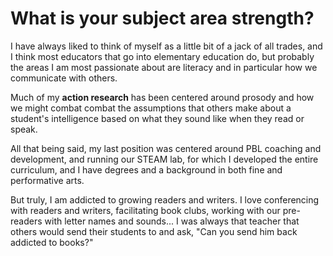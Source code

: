 # What is your subject area strength?

I have always liked to think of myself as a little bit of a jack of all trades, and I think most educators that go into elementary education do, but probably the areas I am most passionate about are literacy and in particular how we communicate with others.

Much of my **action research** has been centered around prosody and how we might combat combat the assumptions that others make about a student's intelligence based on what they sound like when they read or speak.

All that being said, my last position was centered around PBL coaching and development, and running our STEAM lab, for which I developed the entire curriculum, and I have degrees and a background in both fine and performative arts.

But truly, I am addicted to growing readers and writers. I love conferencing with readers and writers, facilitating book clubs, working with our pre-readers with letter names and sounds... I was always that teacher that others would send their students to and ask, "Can you send him back addicted to books?"
